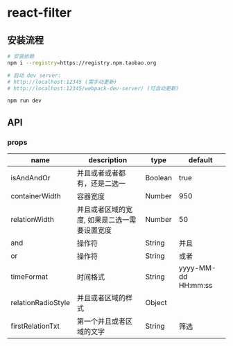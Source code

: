 # react-filter

## 安装流程

``` bash
# 安装依赖
npm i --registry=https://registry.npm.taobao.org

# 启动 dev server:
# http://localhost:12345 (需手动更新)
# http://localhost:12345/webpack-dev-server/ (可自动更新)

npm run dev
```

## API

### props

| name     | description    | type     | default      |
|----------|----------------|----------|--------------|
|isAndAndOr | 并且或者或者都有，还是二选一 | Boolean | true |
|containerWidth | 容器宽度 | Number | 950 |
|relationWidth | 并且或者区域的宽度, 如果是二选一需要设置宽度 | Number | 50 |
|and | 操作符 | String | 并且 |
|or | 操作符 | String | 或者 |
|timeFormat | 时间格式 | String | yyyy-MM-dd HH:mm:ss |
|relationRadioStyle | 并且或者区域的样式 | Object |  |
|firstRelationTxt | 第一个并且或者区域的文字 | String | 筛选 |
